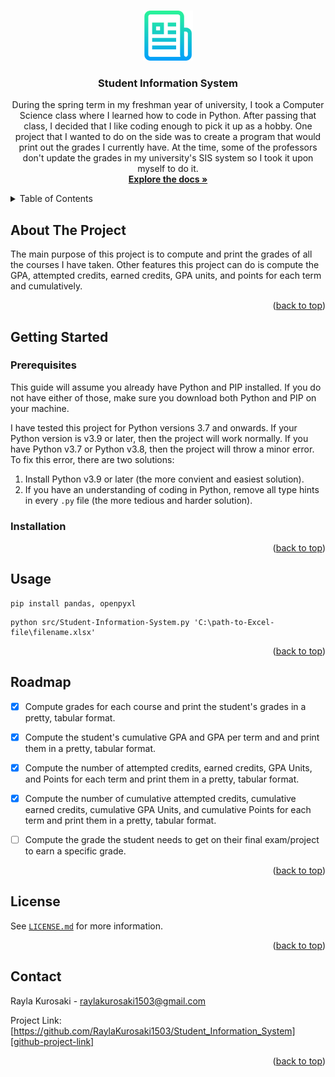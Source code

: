 <!--
Author: Rayla Kurosaki

GitHub Username: RaylaKurosaki1503
-->

<a name="readme-top"></a>



<!-- PROJECT LOGO -->
<br />
<div align="center">
  <a href="https://github.com/RaylaKurosaki1503/Student_Information_System">
    <img src="assets/logo.png" alt="Logo" width="80" height="80">
  </a>

<h3 align="center">Student Information System</h3>

  <p align="center">
    During the spring term in my freshman year of university, I took a Computer Science class where I learned how to code in Python. After passing that class, I decided that I like coding enough to pick it up as a hobby. One project that I wanted to do on the side was to create a program that would print out the grades I currently have. At the time, some of the professors don't update the grades in my university's SIS system so I took it upon myself to do it.
    <br />
    <a href="https://github.com/RaylaKurosaki1503/Student_Information_System/docs"><strong>Explore the docs »</strong></a>
    <br />
  </p>
</div>



<!-- TABLE OF CONTENTS -->
<details>
  <summary>Table of Contents</summary>
  <ol>
    <li>
      <a href="#about-the-project">About The Project</a>
    </li>
    <li>
      <a href="#getting-started">Getting Started</a>
      <ul>
        <li><a href="#prerequisites">Prerequisites</a></li>
        <li><a href="#installation">Installation</a></li>
      </ul>
    </li>
    <li><a href="#usage">Usage</a></li>
    <li><a href="#roadmap">Roadmap</a></li>
    <li><a href="#license">License</a></li>
    <li><a href="#contact">Contact</a></li>
  </ol>
</details>



<!-- ABOUT THE PROJECT -->
## About The Project

The main purpose of this project is to compute and print the grades of all the courses I have taken. Other features this project can do is compute the GPA, attempted credits, earned credits, GPA units, and points for each term and cumulatively.

<p align="right">(<a href="#readme-top">back to top</a>)</p>



<!-- GETTING STARTED -->
## Getting Started

### Prerequisites

This guide will assume you already have Python and PIP installed. If you do not have either of those, make sure you download both Python and PIP on your machine.

I have tested this project for Python versions 3.7 and onwards. If your Python version is v3.9 or later, then the project will work normally. If you have Python v3.7 or Python v3.8, then the project will throw a minor error. To fix this error, there are two solutions:
1. Install Python v3.9 or later (the more convient and easiest solution).
2. If you have an understanding of coding in Python, remove all type hints in every `.py` file (the more tedious and harder solution).

<!-- Requires to import pandas and openpyxl -->

### Installation

<p align="right">(<a href="#readme-top">back to top</a>)</p>



<!-- USAGE EXAMPLES -->
## Usage

```
pip install pandas, openpyxl
```

```
python src/Student-Information-System.py 'C:\path-to-Excel-file\filename.xlsx'
```

<p align="right">(<a href="#readme-top">back to top</a>)</p>



<!-- ROADMAP -->
## Roadmap

- [x] Compute grades for each course and print the student's grades in a pretty, tabular format. 
- [x] Compute the student's cumulative GPA and GPA per term and and print them in a pretty, tabular format.
- [x] Compute the number of attempted credits, earned credits, GPA Units, and Points for each term and print them in a pretty, tabular format.
- [x] Compute the number of cumulative attempted credits, cumulative earned credits, cumulative GPA Units, and cumulative Points for each term and print them in a pretty, tabular format.
- [ ] Compute the grade the student needs to get on their final exam/project to earn a specific grade.


<p align="right">(<a href="#readme-top">back to top</a>)</p>



<!-- LICENSE -->
## License

See [`LICENSE.md`](LICENSE.md) for more information.

<p align="right">(<a href="#readme-top">back to top</a>)</p>



<!-- CONTACT -->
## Contact

Rayla Kurosaki - raylakurosaki1503@gmail.com

Project Link: [https://github.com/RaylaKurosaki1503/Student_Information_System][github-project-link]

<p align="right">(<a href="#readme-top">back to top</a>)</p>

<!-- MARKDOWN LINKS & IMAGES -->
<!-- https://www.markdownguide.org/basic-syntax/#reference-style-links -->
[github-project-link]: https://github.com/RaylaKurosaki1503/Student_Information_System

